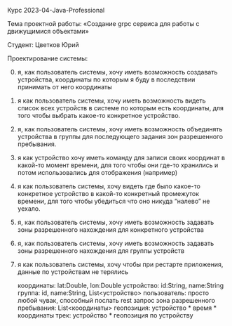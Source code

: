 Курс 2023-04-Java-Professional

Тема проектной работы: «Создание grpc сервиса для работы с движущимися объектами»

Студент: Цветков Юрий


Проектирование системы:

0. я, как пользователь системы, хочу иметь возможность создавать устройства, координаты по которым я буду в последствии принимать от него координаты

1. я как пользователь системы, хочу иметь возможность видеть список всех устройств в системе по которым есть координаты, для того чтобы выбрать какое-то конкретное устройство.

2. я, как пользователь системы, хочу иметь возможность объединять устройства в группы для последующего задания зон разрешенного пребывания.

3. я как устройство хочу иметь команду для записи своих координат в какой-то момент времени, для того чтобы они где-то хранились и потом использовались для отображения (например)


4. я как пользователь системы, хочу видеть где было какое-то конкретное устройство в какой-то конкретный промежуток времени, для того чтобы убедиться что оно никуда “налево” не уехало.

5. я, как пользователь системы, хочу иметь возможность задавать зоны разрешенного нахождения для конкретного устройства

6. я, как пользователь системы, хочу иметь возможность задавать зоны разрешенного нахождения для группы устройств

7. я как пользователь системы, хочу чтобы при рестарте приложения, данные по устройствам не терялись

   координаты: lat:Double, lon:Double
   устройство: id:String, name:String
   группа: id, name:String, List<устройство>
   пользователь: просто любой чувак, способный послать rest запрос
   зона разрешенного пребывания: List<координаты>
   геопозиция: устройство * время * координаты
   трек: устройство * геопозиция по устройству


